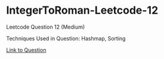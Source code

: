 # IntegerToRoman-Leetcode-12

Leetcode Question 12 (Medium)

Techniques Used in Question:
Hashmap, Sorting

[Link to Question](https://leetcode.com/problems/integer-to-roman/)
